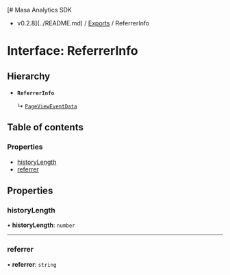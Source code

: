[# Masa Analytics SDK
 - v0.2.8](../README.md) / [Exports](../modules.md) / ReferrerInfo

# Interface: ReferrerInfo

## Hierarchy

- **`ReferrerInfo`**

  ↳ [`PageViewEventData`](PageViewEventData.md)

## Table of contents

### Properties

- [historyLength](ReferrerInfo.md#historylength)
- [referrer](ReferrerInfo.md#referrer)

## Properties

### historyLength

• **historyLength**: `number`

___

### referrer

• **referrer**: `string`
